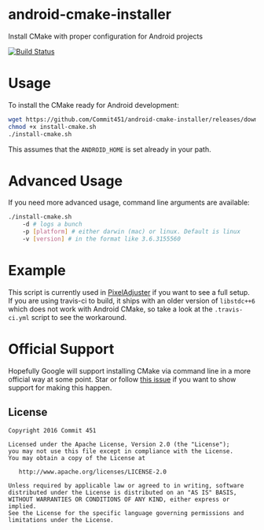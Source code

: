 # android-cmake-installer

Install CMake with proper configuration for Android projects

[![Build Status](https://travis-ci.org/Commit451/android-cmake-installer.svg?branch=master)](https://travis-ci.org/Commit451/android-cmake-installer)

# Usage
To install the CMake ready for Android development:
```bash
wget https://github.com/Commit451/android-cmake-installer/releases/download/1.1.0/install-cmake.sh
chmod +x install-cmake.sh
./install-cmake.sh
```
This assumes that the `ANDROID_HOME` is set already in your path.

# Advanced Usage
If you need more advanced usage, command line arguments are available:
```bash
./install-cmake.sh
    -d # logs a bunch
    -p [platform] # either darwin (mac) or linux. Default is linux
    -v [version] # in the format like 3.6.3155560
```
# Example
This script is currently used in [PixelAdjuster](https://github.com/Commit451/PixelAdjuster) if you want to see a full setup. If you are using travis-ci to build, it ships with an older version of `libstdc++6` which does not work with Android CMake, so take a look at the `.travis-ci.yml` script to see the workaround.

# Official Support
Hopefully Google will support installing CMake via command line in a more official way at some point. Star or follow [this issue](https://code.google.com/p/android/issues/detail?id=221907) if you want to show support for making this happen.

License
--------

    Copyright 2016 Commit 451

    Licensed under the Apache License, Version 2.0 (the "License");
    you may not use this file except in compliance with the License.
    You may obtain a copy of the License at

       http://www.apache.org/licenses/LICENSE-2.0

    Unless required by applicable law or agreed to in writing, software
    distributed under the License is distributed on an "AS IS" BASIS,
    WITHOUT WARRANTIES OR CONDITIONS OF ANY KIND, either express or implied.
    See the License for the specific language governing permissions and
    limitations under the License.
